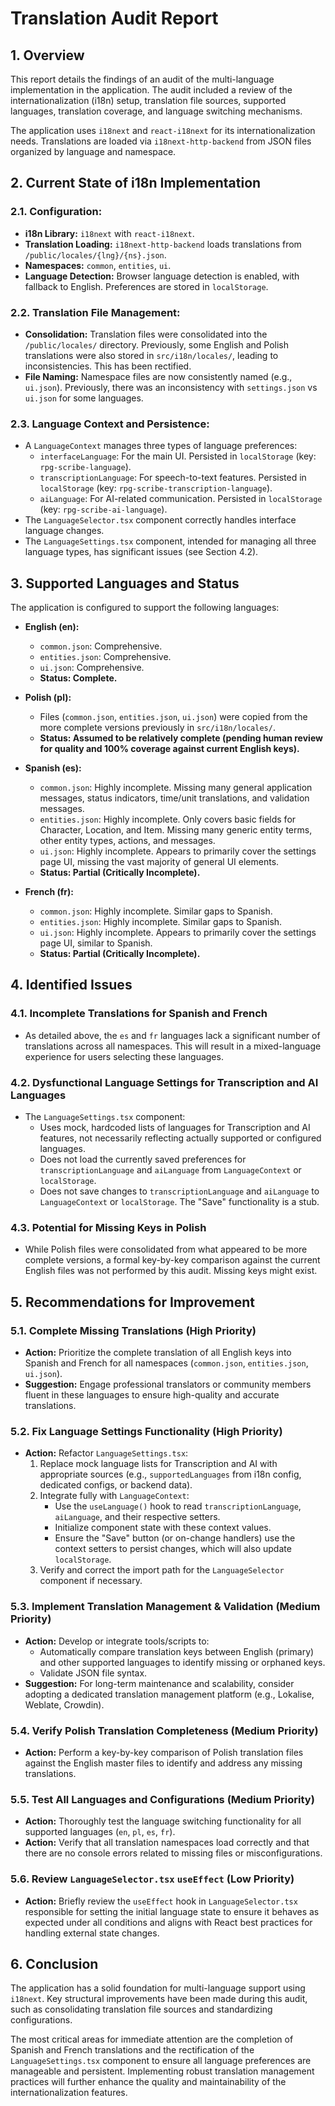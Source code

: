 # Translation Audit Report

## 1. Overview

This report details the findings of an audit of the multi-language implementation in the application. The audit included a review of the internationalization (i18n) setup, translation file sources, supported languages, translation coverage, and language switching mechanisms.

The application uses `i18next` and `react-i18next` for its internationalization needs. Translations are loaded via `i18next-http-backend` from JSON files organized by language and namespace.

## 2. Current State of i18n Implementation

### 2.1. Configuration:
-   **i18n Library:** `i18next` with `react-i18next`.
-   **Translation Loading:** `i18next-http-backend` loads translations from `/public/locales/{lng}/{ns}.json`.
-   **Namespaces:** `common`, `entities`, `ui`.
-   **Language Detection:** Browser language detection is enabled, with fallback to English. Preferences are stored in `localStorage`.

### 2.2. Translation File Management:
-   **Consolidation:** Translation files were consolidated into the `/public/locales/` directory. Previously, some English and Polish translations were also stored in `src/i18n/locales/`, leading to inconsistencies. This has been rectified.
-   **File Naming:** Namespace files are now consistently named (e.g., `ui.json`). Previously, there was an inconsistency with `settings.json` vs `ui.json` for some languages.

### 2.3. Language Context and Persistence:
-   A `LanguageContext` manages three types of language preferences:
    -   `interfaceLanguage`: For the main UI. Persisted in `localStorage` (key: `rpg-scribe-language`).
    -   `transcriptionLanguage`: For speech-to-text features. Persisted in `localStorage` (key: `rpg-scribe-transcription-language`).
    -   `aiLanguage`: For AI-related communication. Persisted in `localStorage` (key: `rpg-scribe-ai-language`).
-   The `LanguageSelector.tsx` component correctly handles interface language changes.
-   The `LanguageSettings.tsx` component, intended for managing all three language types, has significant issues (see Section 4.2).

## 3. Supported Languages and Status

The application is configured to support the following languages:

-   **English (en):**
    -   `common.json`: Comprehensive.
    -   `entities.json`: Comprehensive.
    -   `ui.json`: Comprehensive.
    -   **Status: Complete.**

-   **Polish (pl):**
    -   Files (`common.json`, `entities.json`, `ui.json`) were copied from the more complete versions previously in `src/i18n/locales/`.
    -   **Status: Assumed to be relatively complete (pending human review for quality and 100% coverage against current English keys).**

-   **Spanish (es):**
    -   `common.json`: Highly incomplete. Missing many general application messages, status indicators, time/unit translations, and validation messages.
    -   `entities.json`: Highly incomplete. Only covers basic fields for Character, Location, and Item. Missing many generic entity terms, other entity types, actions, and messages.
    -   `ui.json`: Highly incomplete. Appears to primarily cover the settings page UI, missing the vast majority of general UI elements.
    -   **Status: Partial (Critically Incomplete).**

-   **French (fr):**
    -   `common.json`: Highly incomplete. Similar gaps to Spanish.
    -   `entities.json`: Highly incomplete. Similar gaps to Spanish.
    -   `ui.json`: Highly incomplete. Appears to primarily cover the settings page UI, similar to Spanish.
    -   **Status: Partial (Critically Incomplete).**

## 4. Identified Issues

### 4.1. Incomplete Translations for Spanish and French
-   As detailed above, the `es` and `fr` languages lack a significant number of translations across all namespaces. This will result in a mixed-language experience for users selecting these languages.

### 4.2. Dysfunctional Language Settings for Transcription and AI Languages
-   The `LanguageSettings.tsx` component:
    -   Uses mock, hardcoded lists of languages for Transcription and AI features, not necessarily reflecting actually supported or configured languages.
    -   Does not load the currently saved preferences for `transcriptionLanguage` and `aiLanguage` from `LanguageContext` or `localStorage`.
    -   Does not save changes to `transcriptionLanguage` and `aiLanguage` to `LanguageContext` or `localStorage`. The "Save" functionality is a stub.

### 4.3. Potential for Missing Keys in Polish
-   While Polish files were consolidated from what appeared to be more complete versions, a formal key-by-key comparison against the current English files was not performed by this audit. Missing keys might exist.

## 5. Recommendations for Improvement

### 5.1. Complete Missing Translations (High Priority)
-   **Action:** Prioritize the complete translation of all English keys into Spanish and French for all namespaces (`common.json`, `entities.json`, `ui.json`).
-   **Suggestion:** Engage professional translators or community members fluent in these languages to ensure high-quality and accurate translations.

### 5.2. Fix Language Settings Functionality (High Priority)
-   **Action:** Refactor `LanguageSettings.tsx`:
    1.  Replace mock language lists for Transcription and AI with appropriate sources (e.g., `supportedLanguages` from i18n config, dedicated configs, or backend data).
    2.  Integrate fully with `LanguageContext`:
        -   Use the `useLanguage()` hook to read `transcriptionLanguage`, `aiLanguage`, and their respective setters.
        -   Initialize component state with these context values.
        -   Ensure the "Save" button (or on-change handlers) use the context setters to persist changes, which will also update `localStorage`.
    3.  Verify and correct the import path for the `LanguageSelector` component if necessary.

### 5.3. Implement Translation Management & Validation (Medium Priority)
-   **Action:** Develop or integrate tools/scripts to:
    -   Automatically compare translation keys between English (primary) and other supported languages to identify missing or orphaned keys.
    -   Validate JSON file syntax.
-   **Suggestion:** For long-term maintenance and scalability, consider adopting a dedicated translation management platform (e.g., Lokalise, Weblate, Crowdin).

### 5.4. Verify Polish Translation Completeness (Medium Priority)
-   **Action:** Perform a key-by-key comparison of Polish translation files against the English master files to identify and address any missing translations.

### 5.5. Test All Languages and Configurations (Medium Priority)
-   **Action:** Thoroughly test the language switching functionality for all supported languages (`en`, `pl`, `es`, `fr`).
-   **Action:** Verify that all translation namespaces load correctly and that there are no console errors related to missing files or misconfigurations.

### 5.6. Review `LanguageSelector.tsx` `useEffect` (Low Priority)
-   **Action:** Briefly review the `useEffect` hook in `LanguageSelector.tsx` responsible for setting the initial language state to ensure it behaves as expected under all conditions and aligns with React best practices for handling external state changes.

## 6. Conclusion

The application has a solid foundation for multi-language support using `i18next`. Key structural improvements have been made during this audit, such as consolidating translation file sources and standardizing configurations.

The most critical areas for immediate attention are the completion of Spanish and French translations and the rectification of the `LanguageSettings.tsx` component to ensure all language preferences are manageable and persistent. Implementing robust translation management practices will further enhance the quality and maintainability of the internationalization features.
